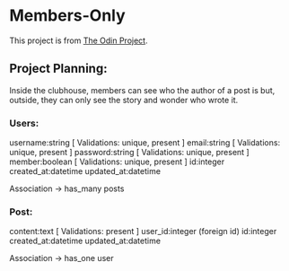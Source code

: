 # Members-Only
This project is from [The Odin Project](https://www.theodinproject.com/lessons/authentication#project-members-only).

## Project Planning:
Inside the clubhouse, members can see who the author of a post is but, outside, they can only see the story and wonder who wrote it.

### Users:
username:string     [ Validations: unique, present ] 
email:string        [ Validations: unique, present ] 
password:string     [ Validations: unique, present ] 
member:boolean      [ Validations: unique, present ] 
id:integer
created_at:datetime
updated_at:datetime

Association -> has_many posts

### Post:
content:text        [ Validations: present ] 
user_id:integer     (foreign id)
id:integer
created_at:datetime
updated_at:datetime

Association -> has_one user
